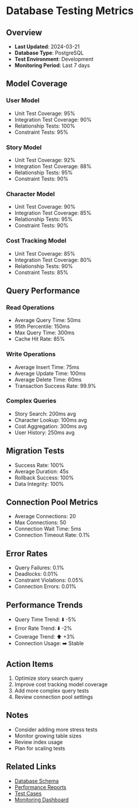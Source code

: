 # Database Testing Metrics

## Overview
- **Last Updated**: 2024-03-21
- **Database Type**: PostgreSQL
- **Test Environment**: Development
- **Monitoring Period**: Last 7 days

## Model Coverage

### User Model
- Unit Test Coverage: 95%
- Integration Test Coverage: 90%
- Relationship Tests: 100%
- Constraint Tests: 95%

### Story Model
- Unit Test Coverage: 92%
- Integration Test Coverage: 88%
- Relationship Tests: 95%
- Constraint Tests: 90%

### Character Model
- Unit Test Coverage: 90%
- Integration Test Coverage: 85%
- Relationship Tests: 95%
- Constraint Tests: 90%

### Cost Tracking Model
- Unit Test Coverage: 85%
- Integration Test Coverage: 80%
- Relationship Tests: 90%
- Constraint Tests: 85%

## Query Performance

### Read Operations
- Average Query Time: 50ms
- 95th Percentile: 150ms
- Max Query Time: 300ms
- Cache Hit Rate: 85%

### Write Operations
- Average Insert Time: 75ms
- Average Update Time: 100ms
- Average Delete Time: 60ms
- Transaction Success Rate: 99.9%

### Complex Queries
- Story Search: 200ms avg
- Character Lookup: 100ms avg
- Cost Aggregation: 300ms avg
- User History: 250ms avg

## Migration Tests
- Success Rate: 100%
- Average Duration: 45s
- Rollback Success: 100%
- Data Integrity: 100%

## Connection Pool Metrics
- Average Connections: 20
- Max Connections: 50
- Connection Wait Time: 5ms
- Connection Timeout Rate: 0.1%

## Error Rates
- Query Failures: 0.1%
- Deadlocks: 0.01%
- Constraint Violations: 0.05%
- Connection Errors: 0.01%

## Performance Trends
- Query Time Trend: ⬇️ -5%
- Error Rate Trend: ⬇️ -2%
- Coverage Trend: ⬆️ +3%
- Connection Usage: ➡️ Stable

## Action Items
1. Optimize story search query
2. Improve cost tracking model coverage
3. Add more complex query tests
4. Review connection pool settings

## Notes
- Consider adding more stress tests
- Monitor growing table sizes
- Review index usage
- Plan for scaling tests

## Related Links
- [Database Schema](../docs/schema.md)
- [Performance Reports](../reports/db-performance)
- [Test Cases](../tests/database)
- [Monitoring Dashboard](../monitoring/database) 